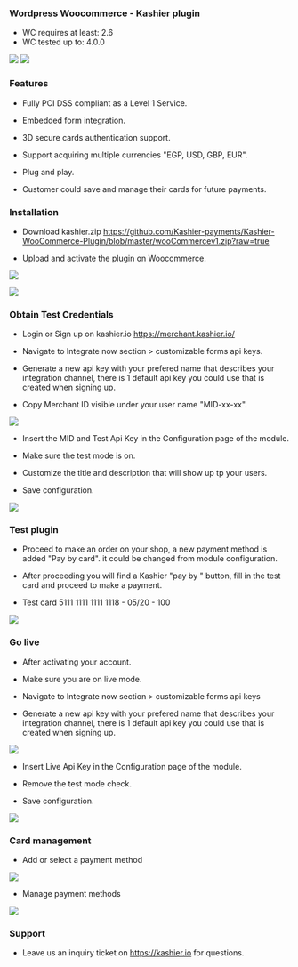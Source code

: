 

### Wordpress Woocommerce  - Kashier plugin

 * WC requires at least: 2.6
 * WC tested up to: 4.0.0

![](https://raw.githubusercontent.com/Kashier-payments/Kashier-WooCommerce-Plugin/master/kashier-logo.png)
![](https://raw.githubusercontent.com/Kashier-payments/Kashier-WooCommerce-Plugin/master/woocommercew-logo.png)

### Features

- Fully PCI DSS compliant as a Level 1 Service.

- Embedded form integration.

- 3D secure cards authentication support.

- Support acquiring multiple currencies "EGP, USD, GBP, EUR".

- Plug and play.

- Customer could save and manage their cards for future payments.



### Installation

- Download kashier.zip https://github.com/Kashier-payments/Kashier-WooCommerce-Plugin/blob/master/wooCommercev1.zip?raw=true

- Upload and activate the plugin on Woocommerce.

![](https://raw.githubusercontent.com/Kashier-payments/Kashier-WooCommerce-Plugin/master/steps/install-1-installPlugin.png)

![](https://raw.githubusercontent.com/Kashier-payments/Kashier-WooCommerce-Plugin/master/steps/install-2-activate.png)

### Obtain Test Credentials

- Login or Sign up on kashier.io https://merchant.kashier.io/

- Navigate to Integrate now section > customizable forms api keys.

- Generate a new api key with your prefered name that describes your integration channel, there is 1 default api key you could use that is created when signing up.

- Copy Merchant ID visible under your user name "MID-xx-xx".

![](https://raw.githubusercontent.com/Kashier-payments/Kashier-WooCommerce-Plugin/master/steps/install-3-obtaintestapikeys.png)

- Insert the MID and Test Api Key in the Configuration page of the module.

- Make sure the test mode is on.

- Customize the title and description that will show up tp your users.

- Save configuration.

![](https://raw.githubusercontent.com/Kashier-payments/Kashier-WooCommerce-Plugin/master/steps/install-4-settings.png)


### Test plugin 

- Proceed to make an order on your shop, a new payment method is added "Pay by card". it could be changed from module configuration.

- After proceeding you will find a Kashier "pay by " button, fill in the test card and proceed to make a payment.

- Test card 5111 1111 1111 1118 - 05/20 - 100

![](https://raw.githubusercontent.com/Kashier-payments/Kashier-WooCommerce-Plugin/master/steps/install-5-pay.png)


### Go live

- After activating your account.

- Make sure you are on live mode.

- Navigate to Integrate now section > customizable forms api keys

- Generate a new api key with your prefered name that describes your integration channel, there is 1 default api key you could use that is created when signing up.

![](https://raw.githubusercontent.com/Kashier-payments/Kashier-WooCommerce-Plugin/master/steps/install-6-Live-api-keys.png)

- Insert Live Api Key in the Configuration page of the module.

- Remove the test mode check.

- Save configuration.

![](https://raw.githubusercontent.com/Kashier-payments/Kashier-WooCommerce-Plugin/master/steps/install-7-live-kashier-n.png)

### Card management

- Add or select a payment method

![](https://raw.githubusercontent.com/Kashier-payments/Kashier-WooCommerce-Plugin/master/steps/install-add-payment-method.png)

- Manage payment methods

![](https://raw.githubusercontent.com/Kashier-payments/Kashier-WooCommerce-Plugin/master/steps/install-manage-methods.png)


### Support

- Leave us an inquiry ticket on https://kashier.io for questions.

